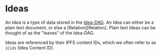 # Ideas

An _Idea_ is a type of data stored in the [Idea-DAG][Idea-DAG].  An Idea can
either be a plain text document, or else a [Relation][Relation].  Plain text
Ideas can be thought of as the "leaves" of the Idea-DAG.

Ideas are referenced by their IPFS content IDs, which we often refer to as
`iCids` (Idea Content ID).


[Idea-DAG]: ./IDEA_DAG.md
[Relations]: ./RELATIONS.md
